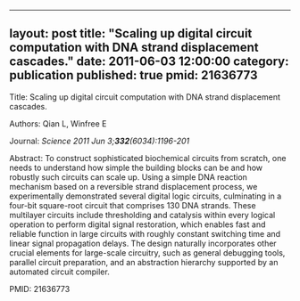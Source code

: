 
---
layout: post
title:  "Scaling up digital circuit computation with DNA strand displacement cascades."
date:   2011-06-03 12:00:00
category:  publication
published: true
pmid: 21636773
---

Title: Scaling up digital circuit computation with DNA strand displacement cascades.

Authors: Qian L, Winfree E

Journal: *Science 2011 Jun 3;**332**(6034):1196-201*

Abstract: To construct sophisticated biochemical circuits from scratch, one needs to understand how simple the building blocks can be and how robustly such circuits can scale up. Using a simple DNA reaction mechanism based on a reversible strand displacement process, we experimentally demonstrated several digital logic circuits, culminating in a four-bit square-root circuit that comprises 130 DNA strands. These multilayer circuits include thresholding and catalysis within every logical operation to perform digital signal restoration, which enables fast and reliable function in large circuits with roughly constant switching time and linear signal propagation delays. The design naturally incorporates other crucial elements for large-scale circuitry, such as general debugging tools, parallel circuit preparation, and an abstraction hierarchy supported by an automated circuit compiler.

PMID: 21636773

